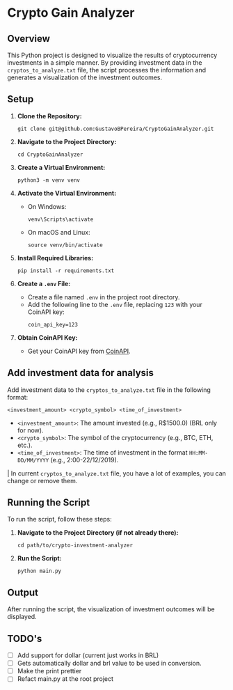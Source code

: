 # Crypto Gain Analyzer

## Overview

This Python project is designed to visualize the results of cryptocurrency investments in a simple manner. By providing investment data in the `cryptos_to_analyze.txt` file, the script processes the information and generates a visualization of the investment outcomes.

## Setup

1. **Clone the Repository:**
   ```
   git clone git@github.com:GustavoBPereira/CryptoGainAnalyzer.git
   ```
   
2. **Navigate to the Project Directory:**
   ```
   cd CryptoGainAnalyzer
   ```

3. **Create a Virtual Environment:**
   ```
   python3 -m venv venv
   ```

4. **Activate the Virtual Environment:**
   - On Windows:
     ```
     venv\Scripts\activate
     ```
   - On macOS and Linux:
     ```
     source venv/bin/activate
     ```

5. **Install Required Libraries:**
   ```
   pip install -r requirements.txt
   ```

6. **Create a `.env` File:**
   - Create a file named `.env` in the project root directory.
   - Add the following line to the `.env` file, replacing `123` with your CoinAPI key:
     ```
     coin_api_key=123
     ```

7. **Obtain CoinAPI Key:**
   - Get your CoinAPI key from [CoinAPI](https://www.coinapi.io/).



## Add investment data for analysis

Add investment data to the `cryptos_to_analyze.txt` file in the following format:

```
<investment_amount> <crypto_symbol> <time_of_investment>
```

- `<investment_amount>`: The amount invested (e.g., R$1500.0) (BRL only for now).
- `<crypto_symbol>`: The symbol of the cryptocurrency (e.g., BTC, ETH, etc.).
- `<time_of_investment>`: The time of investment in the format `HH:MM-DD/MM/YYYY` (e.g., 2:00-22/12/2019).


| In current `cryptos_to_analyze.txt` file, you have a lot of examples, you can change or remove them.

## Running the Script

To run the script, follow these steps:

1. **Navigate to the Project Directory (if not already there):**
   ```
   cd path/to/crypto-investment-analyzer
   ```

2. **Run the Script:**
   ```
   python main.py
   ```

## Output

After running the script, the visualization of investment outcomes will be displayed.

## TODO's

- [ ] Add support for dollar (current just works in BRL)
- [ ] Gets automatically dollar and brl value to be used in conversion.
- [ ] Make the print prettier
- [ ] Refact main.py at the root project